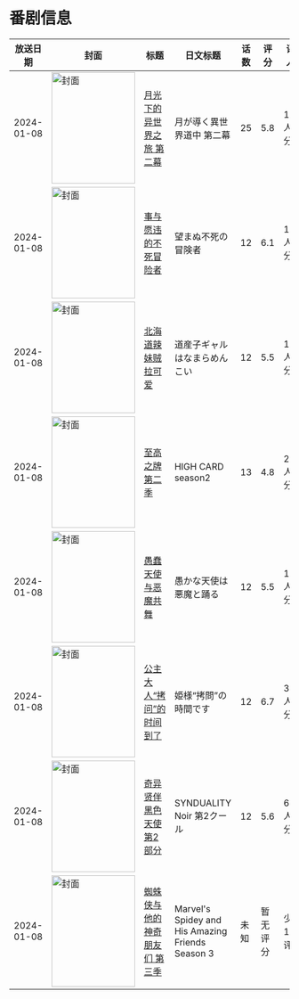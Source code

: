 # 番剧信息

|放送日期|封面|标题|日文标题|话数|评分|评分人数|
|---|---|---|---|---|---|---|
|2024-01-08|<img src="//lain.bgm.tv/pic/cover/c/3c/a5/350235_A0USf.jpg" alt="封面" style="width:150px;height:200px;object-fit:cover;">|[月光下的异世界之旅 第二幕](https://bangumi.tv/subject/350235)|月が導く異世界道中 第二幕|25|5.8|1173人评分|
|2024-01-08|<img src="//lain.bgm.tv/pic/cover/c/bc/bc/378298_zO8ek.jpg" alt="封面" style="width:150px;height:200px;object-fit:cover;">|[事与愿违的不死冒险者](https://bangumi.tv/subject/378298)|望まぬ不死の冒険者|12|6.1|1702人评分|
|2024-01-08|<img src="//lain.bgm.tv/pic/cover/c/79/4c/406119_X9kRl.jpg" alt="封面" style="width:150px;height:200px;object-fit:cover;">|[北海道辣妹贼拉可爱](https://bangumi.tv/subject/406119)|道産子ギャルはなまらめんこい|12|5.5|1214人评分|
|2024-01-08|<img src="//lain.bgm.tv/pic/cover/c/df/8a/426156_4s26r.jpg" alt="封面" style="width:150px;height:200px;object-fit:cover;">|[至高之牌 第二季](https://bangumi.tv/subject/426156)|HIGH CARD season2|13|4.8|232人评分|
|2024-01-08|<img src="//lain.bgm.tv/pic/cover/c/11/bc/431839_s81KK.jpg" alt="封面" style="width:150px;height:200px;object-fit:cover;">|[愚蠢天使与恶魔共舞](https://bangumi.tv/subject/431839)|愚かな天使は悪魔と踊る|12|5.5|1277人评分|
|2024-01-08|<img src="//lain.bgm.tv/pic/cover/c/84/36/443112_EqKp0.jpg" alt="封面" style="width:150px;height:200px;object-fit:cover;">|[公主大人“拷问”的时间到了](https://bangumi.tv/subject/443112)|姫様“拷問”の時間です|12|6.7|3058人评分|
|2024-01-08|<img src="//lain.bgm.tv/pic/cover/c/c8/6b/456042_36OkR.jpg" alt="封面" style="width:150px;height:200px;object-fit:cover;">|[奇异贤伴 黑色天使 第2部分](https://bangumi.tv/subject/456042)|SYNDUALITY Noir 第2クール|12|5.6|614人评分|
|2024-01-08|<img src="//lain.bgm.tv/pic/cover/c/0c/fc/476514_ijpxC.jpg" alt="封面" style="width:150px;height:200px;object-fit:cover;">|[蜘蛛侠与他的神奇朋友们 第三季](https://bangumi.tv/subject/476514)|Marvel's Spidey and His Amazing Friends Season 3|未知|暂无评分|少于10人评分|
